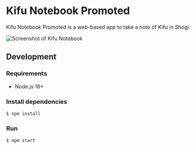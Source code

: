 # Kifu Notebook Promoted

Kifu Notebook Promoted is a web-based app to take a note of Kifu in Shogi.

![Screenshot of Kifu Notebook](https://raw.githubusercontent.com/orangain/kifu-notebook/master/docs/screenshot.png)

## Development

### Requirements

- Node.js 16+

### Install dependencies

```
$ npm install
```

### Run

```
$ npm start
```
